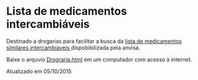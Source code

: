 # Lista de medicamentos intercambiáveis

<p> Destinado a drogarias para facilitar a busca da <a href="http://portal.anvisa.gov.br/wps/wcm/connect/503bca0046ae375dbdbdfd2e64280806/lista+site+15-12-14+PDF.pdf?MOD=AJPERES">lista de medicamentos similares intercambiaveis </a> dispobibilizada pela anvisa. 
<p>Baixe o arquvio <a href="https://raw.githubusercontent.com/ribeiroluis/MedicineList/master/" download="Drogaria.html">Drograria.html</a> em um computador com acesso à internet.
<p> Atualizado em 05/10/2015

